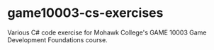 # game10003-cs-exercises
Various C# code exercise for Mohawk College's GAME 10003 Game Development Foundations course.
